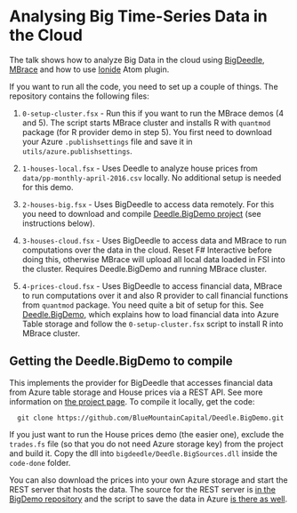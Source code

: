 Analysing Big Time-Series Data in the Cloud
===========================================

The talk shows how to analyze Big Data in the cloud using
[BigDeedle](https://github.com/BlueMountainCapital/Deedle.BigDemo),
[MBrace](http://mbrace.io/) and how to use [Ionide](http://ionide.io)
Atom plugin.

If you want to run all the code, you need to set up a couple of things.
The repository contains the following files:

 1. `0-setup-cluster.fsx` - Run this if you want to run the MBrace
    demos (4 and 5). The script starts MBrace cluster and installs
    R with `quantmod` package (for R provider demo in step 5).
    You first need to download your Azure `.publishsettings`
    file and save it in `utils/azure.publishsettings`.     

 2. `1-houses-local.fsx` - Uses Deedle to analyze house prices
    from `data/pp-monthly-april-2016.csv` locally. No additional
    setup is needed for this demo.

 3. `2-houses-big.fsx` - Uses BigDeedle to access data remotely.
    For this you need to download and compile
    [Deedle.BigDemo project](https://github.com/BlueMountainCapital/Deedle.BigDemo)
    (see instructions below).

 4. `3-houses-cloud.fsx` - Uses BigDeedle to access data and MBrace
    to run computations over the data in the cloud. Reset F# Interactive
    before doing this, otherwise MBrace will upload all local data loaded
    in FSI into the cluster. Requires Deedle.BigDemo and running MBrace
    cluster.

 5. `4-prices-cloud.fsx` - Uses BigDeedle to access financial data,
    MBrace to run computations over it and also R provider to call financial
    functions from `quantmod` package. You need quite a bit of setup for
    this. See [Deedle.BigDemo](https://github.com/BlueMountainCapital/Deedle.BigDemo),
    which explains how to load financial data into Azure Table storage and
    follow the `0-setup-cluster.fsx` script to install R into MBrace cluster.

Getting the Deedle.BigDemo to compile
-------------------------------------

This implements the provider for BigDeedle that accesses financial data from
Azure table storage and House prices via a REST API. See more information
on [the project page](https://github.com/BlueMountainCapital/Deedle.BigDemo).
To compile it locally, get the code:

      git clone https://github.com/BlueMountainCapital/Deedle.BigDemo.git

If you just want to run the House prices demo (the easier one), exclude the
`trades.fs` file (so that you do not need Azure storage key) from the project
and build it. Copy the dll into `bigdeedle/Deedle.BigSources.dll` inside
the `code-done` folder.

You can also download the prices into your own Azure storage and start the REST
server that hosts the data. The source for the REST server is [in the BigDemo
repository](https://github.com/BlueMountainCapital/Deedle.BigDemo/tree/master/src/HousePrices.Server) and the script to save the data in Azure [is there as
well](https://github.com/BlueMountainCapital/Deedle.BigDemo/blob/master/src/Scripts.Setup/setup-houseprices.fsx).
